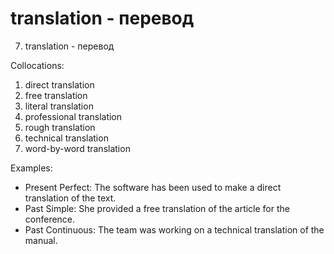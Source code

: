 # translation - перевод

 7. translation - перевод

Collocations:

1. direct translation
2. free translation
3. literal translation
4. professional translation
5. rough translation
6. technical translation
7. word-by-word translation

Examples:

- Present Perfect: The software has been used to make a direct translation of the text.
- Past Simple: She provided a free translation of the article for the conference.
- Past Continuous: The team was working on a technical translation of the manual.
